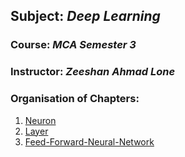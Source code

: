 ## $\textbf{Subject}$: $\textit{Deep Learning}$
### $\textbf{Course}$: $\textit{MCA Semester 3}$
### $\textbf{Instructor}$: $\textit{Zeeshan Ahmad Lone}$
### $\textbf{Organisation of Chapters}$:
1. [Neuron](neuron.ipynb)
2. [Layer](layer_of_neurons.ipynb)
3. [Feed-Forward-Neural-Network](ffnn.ipynb)